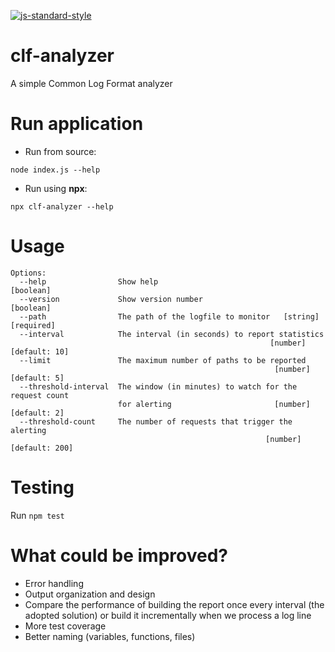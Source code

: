 [![js-standard-style](https://img.shields.io/badge/code%20style-standard-brightgreen.svg)](http://standardjs.com)

# clf-analyzer
A simple Common Log Format analyzer

# Run application

- Run from source:

`node index.js --help`

- Run using **npx**:

`npx clf-analyzer --help`

# Usage

```
Options:
  --help                Show help                                      [boolean]
  --version             Show version number                            [boolean]
  --path                The path of the logfile to monitor   [string] [required]
  --interval            The interval (in seconds) to report statistics
                                                          [number] [default: 10]
  --limit               The maximum number of paths to be reported
                                                           [number] [default: 5]
  --threshold-interval  The window (in minutes) to watch for the request count
                        for alerting                       [number] [default: 2]
  --threshold-count     The number of requests that trigger the alerting
                                                         [number] [default: 200]
```

# Testing

Run `npm test`

# What could be improved?

- Error handling
- Output organization and design
- Compare the performance of building the report once every interval (the adopted solution) or build it incrementally when we process a log line
- More test coverage
- Better naming (variables, functions, files)
